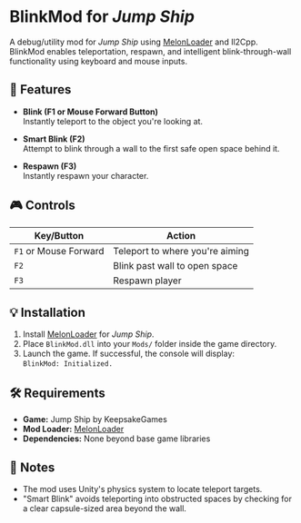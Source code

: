 # BlinkMod for *Jump Ship*

A debug/utility mod for *Jump Ship* using [MelonLoader](https://melonwiki.xyz/) and Il2Cpp.  
BlinkMod enables teleportation, respawn, and intelligent blink-through-wall functionality using keyboard and mouse inputs.

## 🔧 Features

- **Blink (F1 or Mouse Forward Button)**  
  Instantly teleport to the object you're looking at.

- **Smart Blink (F2)**  
  Attempt to blink through a wall to the first safe open space behind it.

- **Respawn (F3)**  
  Instantly respawn your character.

## 🎮 Controls

| Key/Button            | Action                          |
|-----------------------|---------------------------------|
| `F1` or Mouse Forward | Teleport to where you're aiming |
| `F2`                  | Blink past wall to open space   |
| `F3`                  | Respawn player                  |

## 💡 Installation

1. Install [MelonLoader](https://melonwiki.xyz/#/mdk/setup) for *Jump Ship*.
2. Place `BlinkMod.dll` into your `Mods/` folder inside the game directory.
3. Launch the game. If successful, the console will display:  
   `BlinkMod: Initialized.`

## 🛠 Requirements

- **Game:** Jump Ship by KeepsakeGames  
- **Mod Loader:** [MelonLoader](https://melonwiki.xyz/)  
- **Dependencies:** None beyond base game libraries

## 🧠 Notes

- The mod uses Unity's physics system to locate teleport targets.
- "Smart Blink" avoids teleporting into obstructed spaces by checking for a clear capsule-sized area beyond the wall.
